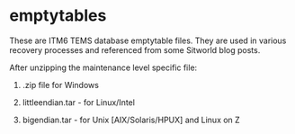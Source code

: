 # emptytables

These are ITM6 TEMS database emptytable files. They are used in various recovery processes and referenced from some Sitworld blog posts.

After unzipping the maintenance level specific file:

1) .zip file for Windows

2) littleendian.tar - for Linux/Intel

3) bigendian.tar - for Unix [AIX/Solaris/HPUX] and Linux on Z
